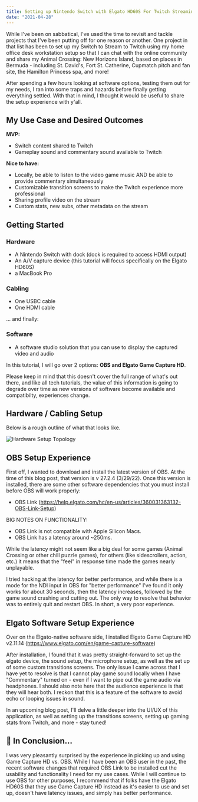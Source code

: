```yaml
---
title: Setting up Nintendo Switch with Elgato HD60S For Twitch Streaming
date: "2021-04-28"
---
```


While I've been on sabbatical, I've used the time to revisit and tackle projects that I've been putting off for one reason or another. One project in that list has been to set up my Switch to Stream to Twitch using my home office desk workstation setup so that I can chat with the online community and share my Animal Crossing: New Horizons Island, based on places in Bermuda - including St. David's, Fort St. Catherine, Cupmatch pitch and fan site, the Hamilton Princess spa, and more! 

After spending a few hours looking at software options, testing them out for my needs, I ran into some traps and hazards before finally getting everything settled. With that in mind, I thought it would be useful to share the setup experience with y'all.

## My Use Case and Desired Outcomes

**MVP:**
- Switch content shared to Twitch
- Gameplay sound and commentary sound available to Twitch



**Nice to have:**
- Locally, be able to listen to the video game music AND be able to provide commentary simultaneously
- Customizable transition screens to make the Twitch experience more professional
- Sharing profile video on the stream
- Custom stats, new subs, other metadata on the stream

## Getting Started

### Hardware
- A Nintendo Switch with dock (dock is required to access HDMI output)
- An A/V capture device (this tutorial will focus specifically on the Elgato HD60S)
- a MacBook Pro

### Cabling
- One USBC cable
- One HDMI cable

... and finally: 
### Software
- A software studio solution that you can use to display the captured video and audio

In this tutorial, I will go over 2 options: **OBS and Elgato Game Capture HD**. 

Please keep in mind that this doesn't cover the full range of what's out there, and like all tech tutorials, the value of this information is going to degrade over time as new versions of software become available and compatibilty, experiences change.

## Hardware / Cabling Setup

Below is a rough outline of what that looks like.


![Hardware Setup Topology](../switch_elgato_computer_hardware_setup.png)


## OBS Setup Experience

First off, I wanted to download and install the latest version of OBS. At the time of this blog post, that version is v 27.2.4 (3/29/22). Once this version is installed, there are some other software dependencies that you must install before OBS will work properly:

- OBS Link (https://help.elgato.com/hc/en-us/articles/360031363132-OBS-Link-Setup)

BIG NOTES ON FUNCTIONALITY:

- OBS Link is not compatible with Apple Silicon Macs.
- OBS Link has a latency around ~250ms. 

While the latency might not seem like a big deal for some games (Animal Crossing or other chill puzzle games), for others (like sidescrollers, action, etc.) it means that the "feel" in response time made the games nearly unplayable. 

I tried hacking at the latency for better performance, and while there is a mode for the NDI input in OBS for "better performance" I've found it only works for about 30 seconds, then the latency increases, followed by the game sound crashing and cutting out. The only way to resolve that behavior was to entirely quit and restart OBS. In short, a very poor experience.

## Elgato Software Setup Experience 

Over on the Elgato-native software side, I installed Elgato Game Capture HD v2.11.14 (https://www.elgato.com/en/game-capture-software)

After installation, I found that it was pretty straight-forward to set up the elgato device, the sound setup, the microphone setup, as well as the set up of some custom transitions screens. The only issue I came across that I have yet to resolve is that I cannot play game sound locally when I have "Commentary" turned on - even if I want to pipe out the game audio via headphones. I should also note here that the audience experience is that they will hear both. I reckon that this is a feature of the software to avoid echo or looping issues in sound.

In an upcoming blog post, I'll delve a little deeper into the UI/UX of this application, as well as setting up the transitions screens, setting up gaming stats from Twitch, and more - stay tuned!

## 🌯 In Conclusion...

I was very pleasantly surprised by the experience in picking up and using Game Capture HD vs. OBS. While I have been an OBS user in the past, the recent software changes that required OBS Link to be installed cut the usability and functionality I need for my use cases. While I will continue to use OBS for other purposes, I recommend that if folks have the Elgato HD60S that they use Game Capture HD instead as it's easier to use and set up, doesn't have latency issues, and simply has better performance.